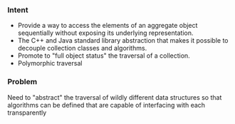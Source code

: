### Intent
* Provide a way to access the elements of an aggregate object sequentially without exposing its underlying representation.
* The C++ and Java standard library abstraction that makes it possible to decouple collection classes and algorithms.
* Promote to "full object status" the traversal of a collection.
* Polymorphic traversal
### Problem
Need to "abstract" the traversal of wildly different data structures so that algorithms can be defined that are capable of interfacing with each transparently
